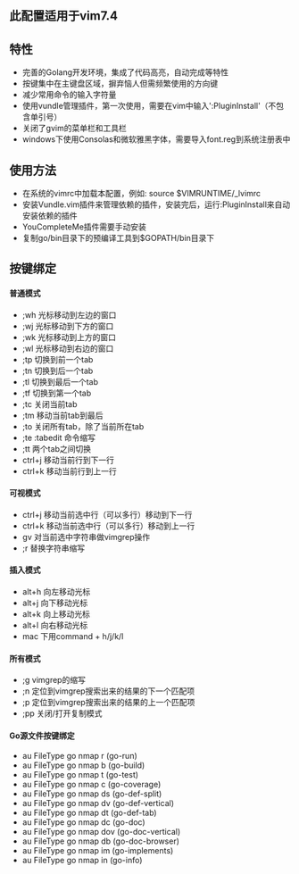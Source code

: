 ## 此配置适用于vim7.4

## 特性
- 完善的Golang开发环境，集成了代码高亮，自动完成等特性
- 按键集中在主键盘区域，摒弃恼人但需频繁使用的方向键
- 减少常用命令的输入字符量
- 使用vundle管理插件，第一次使用，需要在vim中输入':PluginInstall'（不包含单引号）
- 关闭了gvim的菜单栏和工具栏
- windows下使用Consolas和微软雅黑字体，需要导入font.reg到系统注册表中

## 使用方法
- 在系统的vimrc中加载本配置，例如: source $VIMRUNTIME/\_lvimrc
- 安装Vundle.vim插件来管理依赖的插件，安装完后，运行:PluginInstall来自动安装依赖的插件
- YouCompleteMe插件需要手动安装
- 复制go/bin目录下的预编译工具到$GOPATH/bin目录下

## 按键绑定
#### 普通模式
- ;wh 光标移动到左边的窗口
- ;wj 光标移动到下方的窗口
- ;wk 光标移动到上方的窗口
- ;wl 光标移动到右边的窗口
- ;tp 切换到前一个tab
- ;tn 切换到后一个tab
- ;tl 切换到最后一个tab
- ;tf 切换到第一个tab
- ;tc 关闭当前tab
- ;tm 移动当前tab到最后
- ;to 关闭所有tab，除了当前所在tab
- ;te :tabedit 命令缩写
- ;tt 两个tab之间切换
- ctrl+j 移动当前行到下一行
- ctrl+k 移动当前行到上一行

#### 可视模式
- ctrl+j 移动当前选中行（可以多行）移动到下一行
- ctrl+k 移动当前选中行（可以多行）移动到上一行
- gv 对当前选中字符串做vimgrep操作
- ;r 替换字符串缩写

#### 插入模式
- alt+h 向左移动光标
- alt+j 向下移动光标
- alt+k 向上移动光标
- alt+l 向右移动光标
- mac 下用command + h/j/k/l

#### 所有模式
- ;g vimgrep的缩写
- ;n 定位到vimgrep搜索出来的结果的下一个匹配项
- ;p 定位到vimgrep搜索出来的结果的上一个匹配项
- ;pp 关闭/打开复制模式

#### Go源文件按键绑定
- au FileType go nmap <leader>r <Plug>(go-run)
- au FileType go nmap <leader>b <Plug>(go-build)
- au FileType go nmap <leader>t <Plug>(go-test)
- au FileType go nmap <leader>c <Plug>(go-coverage)
- au FileType go nmap <Leader>ds <Plug>(go-def-split)
- au FileType go nmap <Leader>dv <Plug>(go-def-vertical)
- au FileType go nmap <Leader>dt <Plug>(go-def-tab)
- au FileType go nmap <Leader>dc <Plug>(go-doc)
- au FileType go nmap <Leader>dov <Plug>(go-doc-vertical)
- au FileType go nmap <Leader>db <Plug>(go-doc-browser)
- au FileType go nmap <Leader>im <Plug>(go-implements)
- au FileType go nmap <Leader>in <Plug>(go-info)

